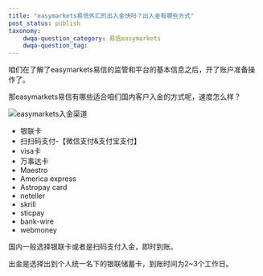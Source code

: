 ```yaml
---
title: "easymarkets易信外汇的出入金快吗？出入金有哪些方式"
post_status: publish
taxonomy:
    dwqa-question_category: 易信easymarkets
    dwqa-question_tag:
---
```


咱们在了解了easymarkets易信的监管和平台的基本信息之后，开了账户准备操作了。

那easymarkets易信有哪些适合咱们国内客户入金的方式呢，速度怎么样？

![easymarkets入金渠道](https://we.laowei8.com/wp-content/uploads/2020/07/0554fdefb5f27e4bcc67f67a3fc822f9.jpg)

- 银联卡
- 扫扫码支付-【微信支付&支付宝支付】
- visa卡
- 万事达卡
- Maestro
- America express
- Astropay card
- neteller
- skrill
- sticpay
- bank-wire
- webmoney

国内一般选择银联卡或者是扫码支付入金，即时到账。

出金是选择出到个人统一名下的银联储蓄卡，到账时间为2~3个工作日。
